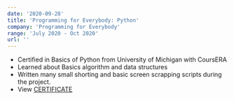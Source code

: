 ```yaml
---
date: '2020-09-28'
title: 'Programming for Everybody: Python'
company: 'Programming for Everybody'
range: 'July 2020 - Oct 2020'
url: ''
---
```

- Certified in Basics of Python from University of Michigan with CoursERA
- Learned about Basics algorithm and data structures
- Written many small shorting and basic screen scrapping scripts during the project.
- View [CERTIFICATE](https://drive.google.com/file/d/)

